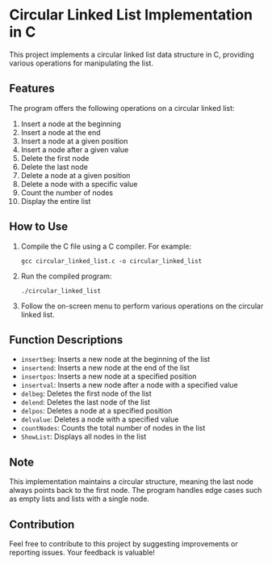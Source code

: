 # Circular Linked List Implementation in C

This project implements a circular linked list data structure in C, providing various operations for manipulating the list.

## Features

The program offers the following operations on a circular linked list:

1. Insert a node at the beginning
2. Insert a node at the end
3. Insert a node at a given position
4. Insert a node after a given value
5. Delete the first node
6. Delete the last node
7. Delete a node at a given position
8. Delete a node with a specific value
9. Count the number of nodes
10. Display the entire list

## How to Use

1. Compile the C file using a C compiler. For example:
   ```
   gcc circular_linked_list.c -o circular_linked_list
   ```

2. Run the compiled program:
   ```
   ./circular_linked_list
   ```

3. Follow the on-screen menu to perform various operations on the circular linked list.

## Function Descriptions

- `insertbeg`: Inserts a new node at the beginning of the list
- `insertend`: Inserts a new node at the end of the list
- `insertpos`: Inserts a new node at a specified position
- `insertval`: Inserts a new node after a node with a specified value
- `delbeg`: Deletes the first node of the list
- `delend`: Deletes the last node of the list
- `delpos`: Deletes a node at a specified position
- `delvalue`: Deletes a node with a specified value
- `countNodes`: Counts the total number of nodes in the list
- `ShowList`: Displays all nodes in the list

## Note

This implementation maintains a circular structure, meaning the last node always points back to the first node. The program handles edge cases such as empty lists and lists with a single node.

## Contribution

Feel free to contribute to this project by suggesting improvements or reporting issues. Your feedback is valuable!

